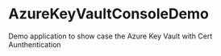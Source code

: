 # AzureKeyVaultConsoleDemo
Demo application to show case the Azure Key Vault with Cert Aunthentication
